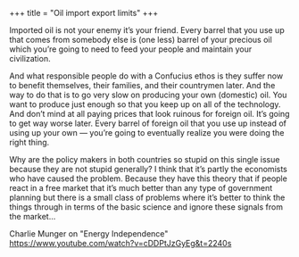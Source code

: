 +++
title = "Oil import export limits"
+++

Imported oil is not your enemy it’s your friend. Every barrel that you use up that comes from somebody else is (one less) barrel of your precious oil which you’re going to need to feed your people and maintain your civilization.

And what responsible people do with a Confucius ethos is they suffer now to benefit themselves, their families, and their countrymen later. And the way to do that is to go very slow on producing your own (domestic) oil. You want to produce just enough so that you keep up on all of the technology. And don’t mind at all paying prices that look ruinous for foreign oil. It’s going to get way worse later. Every barrel of foreign oil that you use up instead of using up your own — you’re going to eventually realize you were doing the right thing.

Why are the policy makers in both countries so stupid on this single issue because they are not stupid generally? I think that it’s partly the economists who have caused the problem. Because they have this theory that if people react in a free market that it’s much better than any type of government planning but there is a small class of problems where it’s better to think the things through in terms of the basic science and ignore these signals from the market...

Charlie Munger on "Energy Independence"
https://www.youtube.com/watch?v=cDDPtJzGyEg&t=2240s